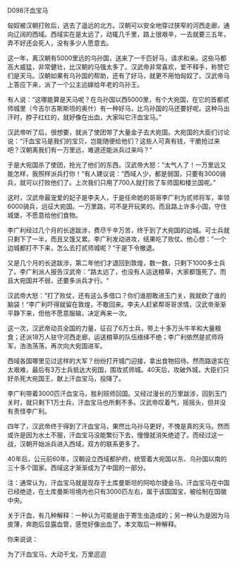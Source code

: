 D098汗血宝马

匈奴被汉朝打败后，逃去了遥远的北方。汉朝可以安全地穿过狭窄的河西走廊，通向辽阔的西域。西域实在是太远了，动辄几千里，路上很艰辛，一去就要三五年，弄不好还会死人，没有多少人愿意去。

这一年，离汉朝有5000里远的乌孙国，送来了一千匹好马，请求和亲。这些马都高大威猛，非常健壮，比汉朝的马强太多了。汉武帝非常喜欢，爱不释手，称赞它们是天马。汉朝如果有乌孙国的帮助，还有了好马，就更不用怕匈奴了。汉武帝马上答应下来，派了一个公主远嫁给年老的乌孙王。

有人说：“这哪能算是天马呢？在乌孙国以西5000里，有个大宛国，在它的首都贰师城里（今吉尔吉斯斯坦的奥什）有一种好马，比乌孙国的马还要好呢。这种马出汗时，脖子红红的，就好像在出血，大家叫它汗血宝马。”

汉武帝听了后，很想要，就派了使团带了大量金子去大宛国。大宛国的大臣们讨论说：“汗血宝马是我们的宝贝，岂能随便给他们？这些人可真有钱，干脆抢过来吧？汉朝离我们有一万里远，难道还能派兵过来吗？“

于是大宛国杀了使团，抢光了他们的东西。汉武帝大怒：”太气人了！一万里远又能怎样，我照样派兵打你！“有人建议说：“西域人少，都是弱国，只要有3000骑兵，就可以打败他们了。上次我们只用了700人就打败了车师国和楼兰国呢。”

这时，汉武帝最宠爱的妃子是李夫人，于是任命她的哥哥李广利为贰师将军，率领6000骑兵，远征大宛国。一万里路，可不是开玩笑的。而且路上许多小国，守住城堡，不愿意给他们食物。

李广利经过几个月的长途跋涉，费尽千辛万苦，终于到了大宛国的边城。可士兵就只剩下了一半，而且又饿又累。李广利发动进攻，结果吃了败仗。他心想：”一个边城都打不下来，怎么去打贰师城呢？“于是下令撤退。

又是几个月的长途跋涉，第二年他们才退回到敦煌，数一数，只剩下1000多士兵了。李广利派人报告汉武帝：”路太远了，也没有人运送粮草，大家都饿死了。而且大宛国并不弱，还要多派兵才行。“

汉武帝大怒：”打了败仗，还有这么多借口？你们谁胆敢进玉门关，我就砍了谁的脑袋！“李广利吓得就留在敦煌，不敢回来。李夫人赶紧帮哥哥求情，汉武帝渐渐平静下来，但他不愿意服输，决定再来一次。

这一次，汉武帝动员全国的力量，征召了6万士兵，带上十多万头牛羊和大量粮食；还派18万人驻守河西走廊，运送粮草的队伍络绎不绝；李广利依然是贰师将军，浩浩荡荡，再次向大宛国进军。

西域各国哪里见过这样的大军？纷纷打开城门迎接，拿出食物招待。然而路途实在太艰难，最后有3万士兵抵达大宛国，围攻贰师城。40天后，攻破外城，大臣们只好杀死大宛国王，献上汗血宝马，投降了。

李广利带着3000匹汗血宝马，胜利班师回国。又经过漫长的万里跋涉，回到玉门关时，就只剩下1万士兵，汗血宝马也所剩不多。汉武帝叹着气，摇摇头，但并没有责怪李广利。

四年了，汉武帝终于得到了汗血宝马，果然比乌孙马更好，不愧是真的天马。然而或许是因为水土不服，汗血宝马没能繁衍下去，慢慢就消失绝迹了。而经过这一战，汉朝开始派兵进入西域，双方的联系更多了。

40年后，公元前60年，汉朝设立西域都护府，统管着大宛国以东、乌孙国以南的三十多个国家。西域这才渐渐成为了中国的一部分。

注：通常认为，汗血宝马就是现存于土库曼斯坦的阿哈尔捷金马。汗血宝马在中国已经绝迹，在土库曼斯坦境内也只有3000匹左右，属于该国国宝，被绘制在国徽中央。

关于汗血，有几种解释：一种认为可能是由于寄生虫造成的；另一种认为是因为马皮薄，奔跑后显露血管，感觉好像出血了。本文取后一种解释。

你来说说：

为了汗血宝马，大动干戈，万里迢迢